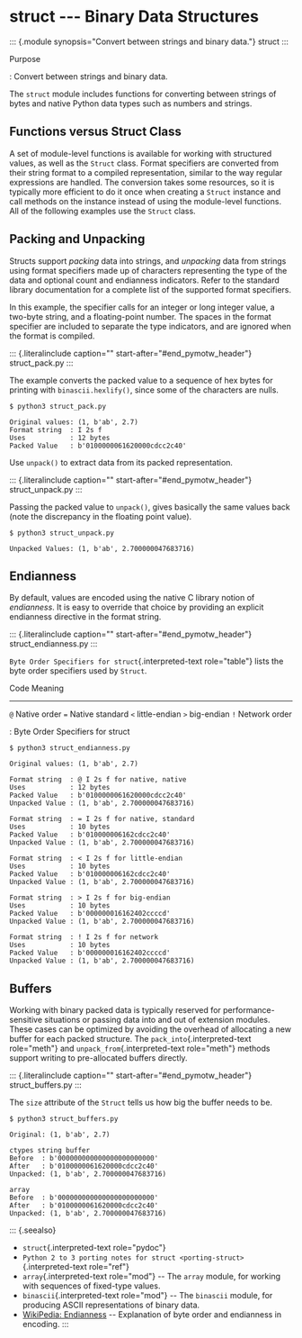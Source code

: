 # struct \-\-- Binary Data Structures

::: {.module synopsis="Convert between strings and binary data."} struct :::

Purpose

: Convert between strings and binary data.

The `struct` module includes functions for converting between strings of bytes and native Python data types such as numbers and strings.

## Functions versus Struct Class

A set of module-level functions is available for working with structured values, as well as the `Struct` class. Format specifiers are converted from their string format to a compiled representation, similar to the way regular expressions are handled. The conversion takes some resources, so it is typically more efficient to do it once when creating a `Struct` instance and call methods on the instance instead of using the module-level functions. All of the following examples use the `Struct` class.

## Packing and Unpacking

Structs support _packing_ data into strings, and _unpacking_ data from strings using format specifiers made up of characters representing the type of the data and optional count and endianness indicators. Refer to the standard library documentation for a complete list of the supported format specifiers.

In this example, the specifier calls for an integer or long integer value, a two-byte string, and a floating-point number. The spaces in the format specifier are included to separate the type indicators, and are ignored when the format is compiled.

::: {.literalinclude caption="" start-after="#end_pymotw_header"} struct_pack.py :::

The example converts the packed value to a sequence of hex bytes for printing with `binascii.hexlify()`, since some of the characters are nulls.

```{.sourceCode .none}
$ python3 struct_pack.py

Original values: (1, b'ab', 2.7)
Format string  : I 2s f
Uses           : 12 bytes
Packed Value   : b'0100000061620000cdcc2c40'
```

Use `unpack()` to extract data from its packed representation.

::: {.literalinclude caption="" start-after="#end_pymotw_header"} struct_unpack.py :::

Passing the packed value to `unpack()`, gives basically the same values back (note the discrepancy in the floating point value).

```{.sourceCode .none}
$ python3 struct_unpack.py

Unpacked Values: (1, b'ab', 2.700000047683716)
```

## Endianness

By default, values are encoded using the native C library notion of _endianness_. It is easy to override that choice by providing an explicit endianness directive in the format string.

::: {.literalinclude caption="" start-after="#end_pymotw_header"} struct_endianness.py :::

`Byte Order Specifiers for struct`{.interpreted-text role="table"} lists the byte order specifiers used by `Struct`.

Code Meaning

---

`@` Native order `=` Native standard `<` little-endian `>` big-endian `!` Network order

: Byte Order Specifiers for struct

```{.sourceCode .none}
$ python3 struct_endianness.py

Original values: (1, b'ab', 2.7)

Format string  : @ I 2s f for native, native
Uses           : 12 bytes
Packed Value   : b'0100000061620000cdcc2c40'
Unpacked Value : (1, b'ab', 2.700000047683716)

Format string  : = I 2s f for native, standard
Uses           : 10 bytes
Packed Value   : b'010000006162cdcc2c40'
Unpacked Value : (1, b'ab', 2.700000047683716)

Format string  : < I 2s f for little-endian
Uses           : 10 bytes
Packed Value   : b'010000006162cdcc2c40'
Unpacked Value : (1, b'ab', 2.700000047683716)

Format string  : > I 2s f for big-endian
Uses           : 10 bytes
Packed Value   : b'000000016162402ccccd'
Unpacked Value : (1, b'ab', 2.700000047683716)

Format string  : ! I 2s f for network
Uses           : 10 bytes
Packed Value   : b'000000016162402ccccd'
Unpacked Value : (1, b'ab', 2.700000047683716)
```

## Buffers

Working with binary packed data is typically reserved for performance-sensitive situations or passing data into and out of extension modules. These cases can be optimized by avoiding the overhead of allocating a new buffer for each packed structure. The `pack_into`{.interpreted-text role="meth"} and `unpack_from`{.interpreted-text role="meth"} methods support writing to pre-allocated buffers directly.

::: {.literalinclude caption="" start-after="#end_pymotw_header"} struct_buffers.py :::

The `size` attribute of the `Struct` tells us how big the buffer needs to be.

```{.sourceCode .none}
$ python3 struct_buffers.py

Original: (1, b'ab', 2.7)

ctypes string buffer
Before  : b'000000000000000000000000'
After   : b'0100000061620000cdcc2c40'
Unpacked: (1, b'ab', 2.700000047683716)

array
Before  : b'000000000000000000000000'
After   : b'0100000061620000cdcc2c40'
Unpacked: (1, b'ab', 2.700000047683716)
```

::: {.seealso}

- `struct`{.interpreted-text role="pydoc"}
- `Python 2 to 3 porting notes for struct <porting-struct>`{.interpreted-text role="ref"}
- `array`{.interpreted-text role="mod"} \-- The `array` module, for working with sequences of fixed-type values.
- `binascii`{.interpreted-text role="mod"} \-- The `binascii` module, for producing ASCII representations of binary data.
- [WikiPedia: Endianness](https://en.wikipedia.org/wiki/Endianness) \-- Explanation of byte order and endianness in encoding. :::
